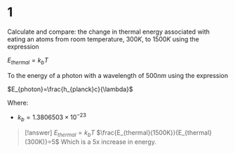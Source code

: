 # 1

Calculate and compare: the change in thermal energy associated with  eating an atoms from room temperature, $300 K$, to $1500 K$ using the expression

$E_{thermal}=k_bT$

To the energy of a photon with a wavelength of $500 nm$ using the expression

$E_{photon}=\frac{h_{planck}c}{\lambda}$

Where:
- $k_b=1.3806503\times10^{-23}$

> [!answer]
> $E_{thermal}=k_bT$
> $\frac{E_{thermal}(1500K)}{E_{thermal}(300K)}=5$
> Which is a 5x increase in energy.
> 